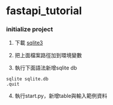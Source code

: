 # fastapi_tutorial

### initialize project


1. 下載 [sqlite3](https://www.sqlite.org/download.html)

2. 把上面檔案路徑加到環境變數

3. 執行下面語法新增sqlite db

```
sqlite sqlite.db
.quit
```

4. 執行start.py，新增table與輸入範例資料

